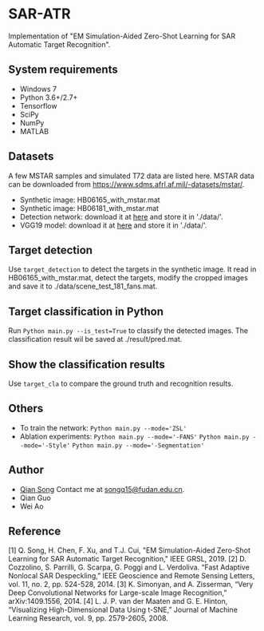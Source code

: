 # SAR-ATR
Implementation of "EM Simulation-Aided Zero-Shot Learning for SAR Automatic Target Recognition".

## System requirements
- Windows 7
- Python 3.6+/2.7+
- Tensorflow
- SciPy
- NumPy
- MATLAB

## Datasets
A few MSTAR samples and simulated T72 data are listed here. MSTAR data can be downloaded from https://www.sdms.afrl.af.mil/-datasets/mstar/. 
- Synthetic image: HB06165_with_mstar.mat
- Synthetic image: HB06181_with_mstar.mat
- Detection network: download it at [here](https://pan.baidu.com/s/16qa5H2ROaJTg3zfAOm63Kg) and store it in './data/'.
- VGG19 model: download it at [here](https://pan.baidu.com/s/1nJTTjmZIsneTgv_Uf8DxgA) and store it in './data/'.

## Target detection
Use `target_detection` to detect the targets in the synthetic image. It read in HB06165_with_mstar.mat, detect the targets, modify the cropped images and save it to ./data/scene_test_181_fans.mat.

## Target classification in Python
Run `Python main.py --is_test=True` to classify the detected images. The classification result wil be saved at ./result/pred.mat.

## Show the classification results
Use `target_cla` to compare the ground truth and recognition results.

## Others
- To train the network: `Python main.py --mode='ZSL'`
- Ablation experiments: `Python main.py --mode='-FANS'` `Python main.py --mode='-Style'` `Python main.py --mode='-Segmentation'`

## Author
- [Qian Song](https://github.com/QianSong-Cherry)  Contact me at songq15@fudan.edu.cn.
- Qian Guo
- Wei Ao


## Reference
[1] Q. Song, H. Chen, F. Xu, and T.J. Cui, "EM Simulation-Aided Zero-Shot Learning for SAR Automatic Target Recognition," IEEE GRSL, 2019.
[2] D. Cozzolino, S. Parrilli, G. Scarpa, G. Poggi and L. Verdoliva. “Fast Adaptive Nonlocal SAR Despeckling,” IEEE Geoscience and Remote Sensing Letters, vol. 11, no. 2, pp. 524-528, 2014.
[3]	K. Simonyan, and A. Zisserman, “Very Deep Convolutional Networks for Large-scale Image Recognition,” arXiv:1409.1556, 2014.
[4] L. J. P. van der Maaten and G. E. Hinton, “Visualizing High-Dimensional Data Using t-SNE,” Journal of Machine Learning Research, vol. 9, pp. 2579-2605, 2008.
